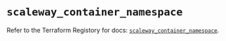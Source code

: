 # `scaleway_container_namespace`

Refer to the Terraform Registory for docs: [`scaleway_container_namespace`](https://registry.terraform.io/providers/scaleway/scaleway/2.18.0/docs/resources/container_namespace).
